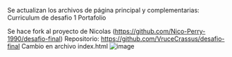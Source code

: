 Se actualizan los archivos de página principal y complementarias: 
Curriculum de desafio 1
Portafolio

Se hace fork al proyecto de Nicolas (https://github.com/Nico-Perry-1990/desafio-final)
Repositorio: https://github.com/VruceCrassus/desafio-final
Cambio en archivo index.html
![image](https://github.com/user-attachments/assets/3f36f3fb-3493-46fa-90b4-68ac5e56e1f9)

